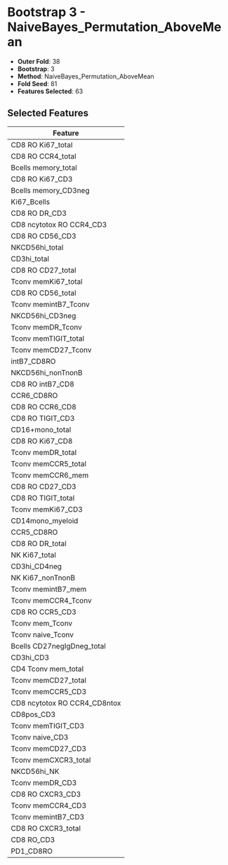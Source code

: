 # Bootstrap 3 - NaiveBayes_Permutation_AboveMean

- **Outer Fold**: 38
- **Bootstrap**: 3
- **Method**: NaiveBayes_Permutation_AboveMean
- **Fold Seed**: 81
- **Features Selected**: 63

## Selected Features

| Feature |
|---------|
| CD8 RO Ki67_total |
| CD8 RO CCR4_total |
| Bcells memory_total |
| CD8  RO Ki67_CD3 |
| Bcells memory_CD3neg |
| Ki67_Bcells |
| CD8 RO DR_CD3 |
| CD8 ncytotox RO CCR4_CD3 |
| CD8 RO CD56_CD3 |
| NKCD56hi_total |
| CD3hi_total |
| CD8 RO CD27_total |
| Tconv memKi67_total |
| CD8 RO CD56_total |
| Tconv memintB7_Tconv |
| NKCD56hi_CD3neg |
| Tconv memDR_Tconv |
| Tconv memTIGIT_total |
| Tconv memCD27_Tconv |
| intB7_CD8RO |
| NKCD56hi_nonTnonB |
| CD8 RO intB7_CD8 |
| CCR6_CD8RO |
| CD8 RO CCR6_CD8 |
| CD8 RO TIGIT_CD3 |
| CD16+mono_total |
| CD8 RO Ki67_CD8 |
| Tconv memDR_total |
| Tconv memCCR5_total |
| Tconv memCCR6_mem |
| CD8 RO CD27_CD3 |
| CD8 RO TIGIT_total |
| Tconv memKi67_CD3 |
| CD14mono_myeloid |
| CCR5_CD8RO |
| CD8 RO DR_total |
| NK Ki67_total |
| CD3hi_CD4neg |
| NK Ki67_nonTnonB |
| Tconv memintB7_mem |
| Tconv memCCR4_Tconv |
| CD8 RO CCR5_CD3 |
| Tconv mem_Tconv |
| Tconv naive_Tconv |
| Bcells CD27negIgDneg_total |
| CD3hi_CD3 |
| CD4 Tconv mem_total |
| Tconv memCD27_total |
| Tconv memCCR5_CD3 |
| CD8 ncytotox RO CCR4_CD8ntox |
| CD8pos_CD3 |
| Tconv memTIGIT_CD3 |
| Tconv naive_CD3 |
| Tconv memCD27_CD3 |
| Tconv memCXCR3_total |
| NKCD56hi_NK |
| Tconv memDR_CD3 |
| CD8 RO CXCR3_CD3 |
| Tconv memCCR4_CD3 |
| Tconv memintB7_CD3 |
| CD8 RO CXCR3_total |
| CD8 RO_CD3 |
| PD1_CD8RO |
